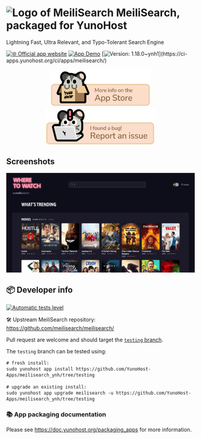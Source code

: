 <!--
N.B.: This README was automatically generated by <https://github.com/YunoHost/apps_tools/blob/main/readme_generator>
It shall NOT be edited by hand.
-->

<h1>
  <img src="https://raw.githubusercontent.com/YunoHost/apps/main/logos/meilisearch.png" width="32px" alt="Logo of MeiliSearch">
  MeiliSearch, packaged for YunoHost
</h1>

Lightning Fast, Ultra Relevant, and Typo-Tolerant Search Engine

[![🌐 Official app website](https://img.shields.io/badge/Official_app_website-darkgreen?style=for-the-badge)](https://www.meilisearch.com/)
[![App Demo](https://img.shields.io/badge/App_Demo-blue?style=for-the-badge)](https://where2watch.meilisearch.com/)
[![Version: 1.18.0~ynh1](https://img.shields.io/badge/Version-1.18.0~ynh1-rgb(18,138,11)?style=for-the-badge)](https://ci-apps.yunohost.org/ci/apps/meilisearch/)

<div align="center">
<a href="https://apps.yunohost.org/app/meilisearch"><img height="100px" src="https://github.com/YunoHost/yunohost-artwork/raw/refs/heads/main/badges/neopossum-badges/badge_more_info_on_the_appstore.svg"/></a>
<a href="https://github.com/YunoHost-Apps/meilisearch_ynh/issues"><img height="100px" src="https://github.com/YunoHost/yunohost-artwork/raw/refs/heads/main/badges/neopossum-badges/badge_report_an_issue.svg"/></a>
</div>


## Screenshots
![Screenshot of MeiliSearch](./doc/screenshots/meilisearch.png)

## 📦 Developer info

[![Automatic tests level](https://apps.yunohost.org/badge/cilevel/meilisearch)](https://ci-apps.yunohost.org/ci/apps/meilisearch/)

🛠️ Upstream MeiliSearch repository: <https://github.com/meilisearch/meilisearch/>

Pull request are welcome and should target the [`testing` branch](https://github.com/YunoHost-Apps/meilisearch_ynh/tree/testing).

The `testing` branch can be tested using:
```
# fresh install:
sudo yunohost app install https://github.com/YunoHost-Apps/meilisearch_ynh/tree/testing

# upgrade an existing install:
sudo yunohost app upgrade meilisearch -u https://github.com/YunoHost-Apps/meilisearch_ynh/tree/testing
```

### 📚 App packaging documentation

Please see <https://doc.yunohost.org/packaging_apps> for more information.